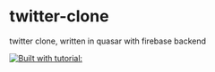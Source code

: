 # twitter-clone
twitter clone, written in quasar with firebase backend

[![Built with tutorial:](https://img.youtube.com/vi/la-0ulfn0_M/0.jpg)](https://www.youtube.com/watch?v=la-0ulfn0_M)

